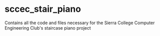 sccec_stair_piano
=================

Contains all the code and files necessary for the Sierra College Computer Engineering Club's staircase piano project
